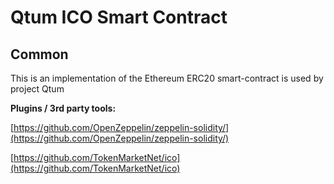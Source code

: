 # Qtum ICO Smart Contract

## Common

This is an implementation of the Ethereum ERC20 smart-contract is used by project Qtum

<b>Plugins / 3rd party tools:</b>

[https://github.com/OpenZeppelin/zeppelin-solidity/](https://github.com/OpenZeppelin/zeppelin-solidity/)

[https://github.com/TokenMarketNet/ico](https://github.com/TokenMarketNet/ico)